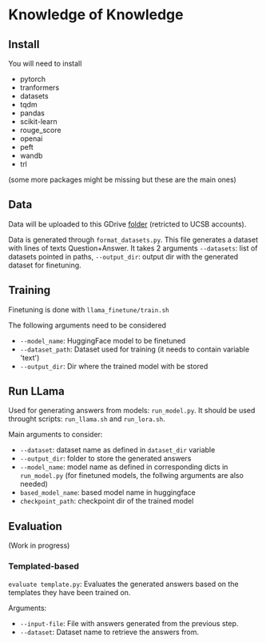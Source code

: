 # Knowledge of Knowledge


## Install

You will need to install
 - pytorch
 - tranformers
 - datasets
 - tqdm
 - pandas
 - scikit-learn
 - rouge_score
 - openai
 - peft
 - wandb
 - trl

(some more packages might be missing but these are the main ones)

## Data

Data will be uploaded to this GDrive [folder](https://drive.google.com/drive/folders/1A_RzxAUSn7tOMrxcB4ocW86rc1r6TgfK?usp=sharing) (retricted to UCSB accounts).

Data is generated through `format_datasets.py`. This file generates a dataset with lines of texts Question+Answer. It takes 2 arguments `--datasets`: list of datasets pointed in paths, `--output_dir`: output dir with the generated dataset for finetuning.


## Training

Finetuning is done with `llama_finetune/train.sh`

The following arguments need to be considered 

- `--model_name`: HuggingFace model to be finetuned
- `--dataset_path`: Dataset used for training (it needs to contain variable 'text')
- `--output_dir`: Dir where the trained model with be stored

## Run LLama

Used for generating answers from models: `run_model.py`. It should be used throught scripts: `run_llama.sh` and `run_lora.sh`.

Main arguments to consider: 
- `--dataset`: dataset name as defined in `dataset_dir` variable
- `--output_dir`: folder to store the generated answers
- `--model_name`: model name as defined in corresponding dicts in `run_model.py`
(for finetuned models, the follwing arguments are also needed)
- `based_model_name`: based model name in huggingface
- `checkpoint_path`: checkpoint dir of the trained model

## Evaluation

(Work in progress)

### Templated-based

`evaluate template.py`: Evaluates the generated answers based on the templates they have been trained on. 

Arguments: 
- `--input-file`: File with answers generated from the previous step.
- `--dataset`: Dataset name to retrieve the answers from. 